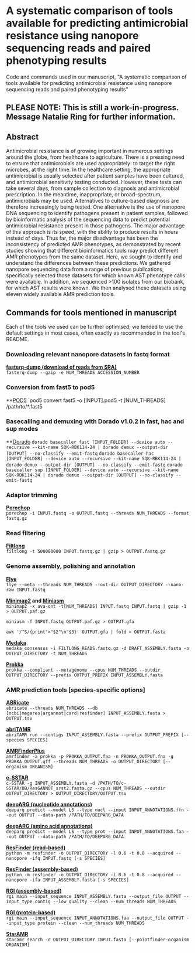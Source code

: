 # A systematic comparison of tools available for predicting antimicrobial resistance using nanopore sequencing reads and paired phenotyping results
Code and commands used in our manuscript, "A systematic comparison of tools available for predicting antimicrobial resistance using nanopore sequencing reads and paired phenotyping results"


## PLEASE NOTE: This is still a work-in-progress. Message Natalie Ring for further information.

## Abstract
Antimicrobial resistance is of growing important in numerous settings around the globe, from healthcare to agriculture. There is a pressing need to ensure that antimicrobials are used appropriately: to target the right microbes, at the right time. In the healthcare setting, the appropriate antimicrobial is usually selected after patient samples have been cultured, and antimicrobial sensitivity testing conducted. However, these tests can take several days, from sample collection to diagnosis and antimicrobial prescription. In the meantime, inappropriate, or broad-spectrum, antimicrobials may be used. Alternatives to culture-based diagnosis are therefore increasingly being tested. One alternative is the use of nanopore DNA sequencing to identify pathogens present in patient samples, followed by bioinformatic analysis of the sequencing data to predict potential antimicrobial resistance present in those pathogens. The major advantage of this approach is its speed, with the ability to produce results in hours instead of days. Thus far, the major disadvantage has been the inconsistency of predicted AMR phenotypes, as demonstrated by recent studies showing that different bioinformatics tools may predict different AMR phenotypes from the same dataset. Here, we sought to identify and understand the differences between these predictions. We gathered nanopore sequencing data from a range of previous publications, specifically selected those datasets for which known AST phenotype calls were available. In addition, we sequenced >100 isolates from our biobank, for which AST results were known. We then analysed these datasets using eleven widely available AMR prediction tools. 


## Commands for tools mentioned in manuscript
Each of the tools we used can be further optimised; we tended to use the default settings in most cases, often exactly as recommended in the tool's README.
### Downloading relevant nanopore datasets in fastq format
**[fasterq-dump (download of reads from SRA)](https://github.com/ncbi/sra-tools)**  
`fasterq-dump --gzip -e NUM_THREADS ACCESSION_NUMBER`

### Conversion from fast5 to pod5
**[POD5](https://pod5-file-format.readthedocs.io/en/latest/docs/install.html)
`pod5 convert fast5 -o [INPUT].pod5 -t [NUM_THREADS] /path/to/*.fast5

### Basecalling and demuxing with Dorado v1.0.2 in fast, hac and sup modes
**[Dorado](https://github.com/nanoporetech/dorado/)
`dorado basecaller fast [INPUT_FOLDER] --device auto --recursive --kit-name SQK-RBK114-24 | dorado demux --output-dir [OUTPUT] --no-classify --emit-fastq`
`dorado basecaller hac [INPUT_FOLDER] --device auto --recursive --kit-name SQK-RBK114-24 | dorado demux --output-dir [OUTPUT] --no-classify --emit-fastq`
`dorado basecaller sup [INPUT_FOLDER] --device auto --recursive --kit-name SQK-RBK114-24 | dorado demux --output-dir [OUTPUT] --no-classify --emit-fastq`

### Adaptor trimming
**[Porechop](https://github.com/rrwick/Porechop)**  
`porechop -i INPUT.fastq -o OUTPUT.fastq --threads NUM_THREADS --format fastq.gz`

### Read filtering
**[Filtlong](https://github.com/rrwick/Filtlong)**  
`filtlong -t 500000000 INPUT.fastq.gz | gzip > OUTPUT.fastq.gz`

### Genome assembly, polishing and annotation
**[Flye](https://github.com/fenderglass/Flye)**  
`flye --meta --threads NUM_THREADS --out-dir OUTPUT_DIRECTORY --nano-raw INPUT.fastq`

**[Minimap2](https://github.com/lh3/Minimap2) and [Miniasm](https://github.com/lh3/Miniasm)**  
`minimap2 -x ava-ont -t[NUM_THREADS] INPUT.fastq INPUT.fastq | gzip -1 > OUTPUT.paf.gz`                                                                                           

`miniasm -f INPUT.fastq OUTPUT.paf.gz > OUTPUT.gfa`                                                                                                           

`awk '/^S/{print">"$2"\n"$3}' OUTPUT.gfa | fold > OUTPUT.fasta`

**[Medaka](https://github.com/nanoporetech/medaka)**                                                                                                                                                                                                        
`medaka_consensus -i FILTLONG_READS.fastq.gz -d DRAFT_ASSEMBLY.fasta -o OUTPUT_DIRECTORY -t NUM_THREADS`

**[Prokka](https://github.com/tseemann/Prokka)**                                                                                                            
`prokka --compliant --metagenome --cpus NUM_THREADS --outdir OUTPUT_DIRECTORY --prefix OUTPUT_PREFIX INPUT_ASSEMBLY.fasta`

### AMR prediction tools [species-specific options]                                                                                                                                    
**[ABRicate](https://github.com/tseemann/ABRicate)**                                                                                                     
`abricate --threads NUM_THREADS --db [ncbi|megares|argannot|card|resfinder] INPUT_ASSEMBLY.fasta > OUTPUT.tsv`                                                                        

**[abriTAMR](https://github.com/MDU-PHL/abritamr)**                                                                                                     
`abriTAMR run --contigs INPUT_ASSEMBLY.fasta --prefix OUTPUT_PREFIX [--species SPECIES]` 

**[AMRFinderPlus](https://github.com/ncbi/amr)**                                                                                       
`amrfinder -a prokka -p PROKKA_OUTPUT.faa -n PROKKA_OUTPUT.fna -g PROKKA_OUTPUT.gff --threads NUM_THREADS -o OUTPUT_DIRECTORY [--organism ORGANISM]`

**[c-SSTAR](https://github.com/chrisgulvik/c-SSTAR)**                                                                            
`c-SSTAR -g INPUT_ASSEMBLY.fasta -d /PATH/TO/c-SSTAR/DB/ResGANNOT_srst2.fasta.gz --cpus NUM_THREADS --outdir OUTPUT_DIRECTORY > OUTPUT_DIRECTORY/OUTPUT.tsv`

**[deepARG (nucleotide annotations)](https://bitbucket.org/gusphdproj/deeparg-ss/src/master/)**                                                                        
`deeparg predict --model LS --type nucl --input INPUT_ANNOTATIONS.ffn --out OUTPUT --data-path /PATH/TO/DEEPARG_DATA`

**[deepARG (amino acid annotations)](https://bitbucket.org/gusphdproj/deeparg-ss/src/master/)**                                                                        
`deeparg predict --model LS --type prot --input INPUT_ANNOTATIONS.faa --out OUTPUT --data-path /PATH/TO/DEEPARG_DATA`                                                  

**[ResFinder (read-based)](https://bitbucket.org/genomicepidemiology/resfinder/src/master/)**                                                                                
`python -m resfinder -o OUTPUT_DIRECTORY -l 0.6 -t 0.8 --acquired --nanopore -ifq INPUT.fastq [-s SPECIES]`

**[ResFinder (assembly-based)](https://bitbucket.org/genomicepidemiology/resfinder/src/master/)**                                                                            
`python -m resfinder -o OUTPUT_DIRECTORY -l 0.6 -t 0.8 --acquired --nanopore -ifa INPUT_ASSEMBLY.fasta [-s SPECIES]`

**[RGI (assembly-based)](https://github.com/arpcard/rgi)**                                                                                         
`rgi main --input_sequence INPUT_ASSEMBLY.fasta --output_file OUTPUT --input_type contig --low_quality --clean --num_threads NUM_THREADS`

**[RGI (protein-based)](https://github.com/arpcard/rgi)**                                                                                         
`rgi main --input_sequence INPUT_ANNOTATIONS.faa --output_file OUTPUT --input_type protein --clean --num_threads NUM_THREADS`

**[StarAMR](https://github.com/phac-nml/staramr)**                                                                                                            
`staramr search -o OUTPUT_DIRECTORY INPUT.fasta [--pointfinder-organism ORGANISM]`
 


